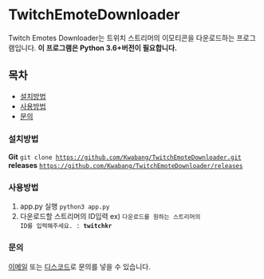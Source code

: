 # TwitchEmoteDownloader <a href="https://sourcerer.io/kwabang"><img src="https://img.shields.io/badge/Python-10%20commits-orange.svg" alt=""></a>

Twitch Emotes Downloader는 트위치 스트리머의 이모티콘을 다운로드하는 프로그램입니다.
**이 프로그램은 Python 3.6+버전이 필요합니다.**

## 목차
- [설치방법](#설치방법)
- [사용방법](#사용방법)
- [문의](#문의)

### 설치방법 
**Git** <code>git clone https://github.com/Kwabang/TwitchEmoteDownloader.git</code><br>
**releases** <code>https://github.com/Kwabang/TwitchEmoteDownloader/releases</code>

### 사용방법
1. app.py 실행 <code>python3 app.py</code>
2. 다운로드할 스트리머의 ID입력 ex) <code>다운로드를 원하는 스트리머의 ID를 입력해주세요. : **twitchkr**</code>

### 문의
[이메일](mailto:kwabang2827@gmail.com) 또는 [디스코드](https://discordapp.com/invite/z8UBtjp)로 문의를 넣을 수 있습니다.
